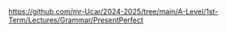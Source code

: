 



https://github.com/mr-Ucar/2024-2025/tree/main/A-Level/1st-Term/Lectures/Grammar/PresentPerfect
